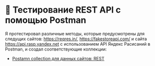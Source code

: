 #  🔗 Тестирование REST API с помощью Postman

Я протестировал различные методы, которые предусмотрены для следущих сайтов: https://reqres.in/, https://fakestoreapi.com/ и сайта https://api.rasp.yandex.net с использованием API Яндекс Расисаний в Postman, и создал соответствующие коллекции:
 <ul>
<li>  <a href="https://warped-astronaut-314647.postman.co/workspace/Test~6a92943f-0fff-455b-8e82-18241e587ebf/request/31668707-ca9dcdda-9bdd-4a0d-8399-1535d1208eb9">Postamn collection для данных сайтов: REST</a></li>
</ul>

